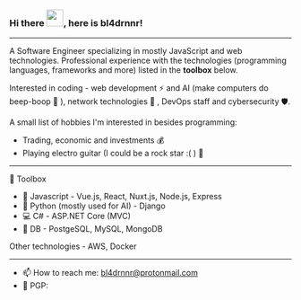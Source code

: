 ### Hi there <img src="https://raw.githubusercontent.com/MartinHeinz/MartinHeinz/master/wave.gif" width="30px">, here is bl4drnnr!
---

A Software Engineer specializing in mostly JavaScript and web technologies. Professional experience with the technologies (programming languages, frameworks and more) listed in the **toolbox** below.

Interested in coding - web development ⚡️ and AI (make computers do beep-boop 🤖 ), network technologies 📡 , DevOps staff and cybersecurity 🛡.

A small list of hobbies I'm interested in besides programming:
- Trading, economic and investments 💰
- Playing electro guitar (I could be a rock star :( ) 🎸
---

🧰 Toolbox

- 🏅 Javascript - Vue.js, React, Nuxt.js, Node.js, Express
- 🐍 Python (mostly used for AI) - Django
- 💻 C# - ASP.NET Core (MVC)
- 📜 DB - PostgeSQL, MySQL, MongoDB

Other technologies - AWS, Docker

---

- 📫 How to reach me: bl4drnnr@protonmail.com
- 🔑 PGP: 
